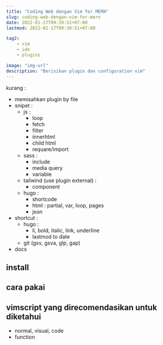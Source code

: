 ```yaml
---
title: "Coding Web dengan Vim for MERN"
slug: coding-web-dengan-vim-for-mern
date: 2022-01-17T09:39:51+07:00
lastmod: 2022-01-17T09:39:51+07:00

tag2:
    - vim
    - ide
    - plugins

image: "img-url"
description: "Berisikan plugin dan configuration vim"
---
```

kurang :
- memisahkan plugin by file
- snipet :
  - js :
    - loop
    - fetch
    - filter
    - innerhtml
    - child html
    - requare/import
  - sass :
    - include
    - media query
    - variable
  - tailwind (use plugin external) :
    - component
  - hugo :
    - shortcode
    - html : partial, var, loop, pages
    - json
- shortcut :
  - hugo :
    - li, bold, italic, link, underline
    - lastmod to date
  - git (gsv, gsva, glp, gap)
- docs

## install
## cara pakai
## vimscript yang direcomendasikan untuk diketahui
- normal, visual, code
- function


